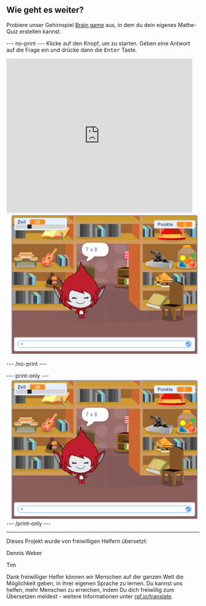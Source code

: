 ## Wie geht es weiter?

Probiere unser Gehirnspiel [Brain game](https://projects.raspberrypi.org/de-DE/projects/brain-game?utm_source=pathway&utm_medium=whatnext&utm_campaign=projects) aus, in dem du dein eigenes Mathe-Quiz erstellen kannst.

--- no-print --- Klicke auf den Knopf, um zu starten. Geben eine Antwort auf die Frage ein und drücke dann die <kbd>Enter</kbd> Taste.

<div class="scratch-preview">
  <iframe allowtransparency="true" width="485" height="402" src="https://scratch.mit.edu/projects/embed/335040340/?autostart=false" frameborder="0" scrolling="no"></iframe>
  <img src="images/brain-final.png">
</div>

--- /no-print ---

--- print-only --- ![Brain Game](images/brain-final.png) --- /print-only ---

***

Dieses Projekt wurde von freiwilligen Helfern übersetzt:

Dennis Weber

Tim

Dank freiwilliger Helfer können wir Menschen auf der ganzen Welt die Möglichkeit geben, in ihrer eigenen Sprache zu lernen. Du kannst uns helfen, mehr Menschen zu erreichen, indem Du dich freiwillig zum Übersetzen meldest - weitere Informationen unter [rpf.io/translate](https://rpf.io/translate).